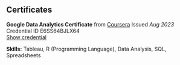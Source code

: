 ## Certificates
**Google Data Analytics Certificate** from [Coursera](https://www.coursera.org/professional-certificates/google-data-analytics) Issued _Aug 2023_
Credential ID E6SS64BJLX64  
[Show credential](https://www.credly.com/badges/c09dbfcf-521c-4d55-8538-28d5a99d5198/linked_in_profile)  

**Skills:** Tableau, R (Programming Language), Data Analysis, SQL, Spreadsheets
